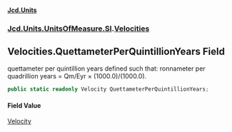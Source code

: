#### [Jcd.Units](index 'index')
### [Jcd.Units.UnitsOfMeasure.SI](Jcd.Units.UnitsOfMeasure.SI 'Jcd.Units.UnitsOfMeasure.SI').[Velocities](Velocities 'Jcd.Units.UnitsOfMeasure.SI.Velocities')

## Velocities.QuettameterPerQuintillionYears Field

quettameter per quintillion years defined such that: ronnameter per quadrillion years = Qm/Eyr × (1000.0)/(1000.0).

```csharp
public static readonly Velocity QuettameterPerQuintillionYears;
```

#### Field Value
[Velocity](Velocity 'Jcd.Units.UnitTypes.Velocity')
